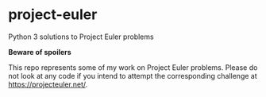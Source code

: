 # project-euler
Python 3 solutions to Project Euler problems


**Beware of spoilers**

This repo represents some of my work on Project Euler problems. Please do not look at any code if you intend to attempt the corresponding challenge at https://projecteuler.net/.
